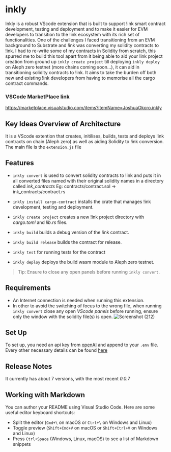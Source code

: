 # inkly

Inkly is a robust VScode extension that is built to support !ink smart contract development, testing and deployment and to make it easier for EVM developers to transition to the !ink ecosystem with its rich set of functionalities. One of the challenges I faced transitioning from an EVM background to Substrate and !ink was converting my solidity contracts to !ink. I had to re-write some of my contracts in Solidity from scratch, this spurred me to build this tool apart from it being able to aid your !ink project creation from ground up `inkly create project` till deploying `inkly deploy` on Aleph zero testnet (more chains coming soon...), it can aid in transitioning solidity contracts to !ink. It aims to take the burden off both new and existing !ink developers from having to memorise all the cargo contract commands.  


### VSCode MarketPlace link
https://marketplace.visualstudio.com/items?itemName=JoshuaOkoro.inkly

## Key Ideas Overview of Architecture
It is a VScode extention that creates, initilises, builds, tests and deploys !ink contracts on chain (Aleph zero) as well as aiding Solidity to !ink conversion. The main file is the `extension.js` file 
  
## Features

* `inkly convert` is used to convert solidity contracts to !ink and puts it in all converted files named with their original solidity names in a directory called _ink_contracts_
Eg:    contracts/contract.sol -> ink_contracts/contract.rs
  
* `inkly install cargo-contract` installs the crate that manages !ink development, testing and deployment.
  
* `inkly create project` creates a new !ink project directory with _cargo.toml_ and _lib.rs_ files.
  
* `inkly build` builds a debug version of the !ink contract.
  
* `inkly build release` builds the contract for release.
  
* `inkly test` for running tests for the contract
  
* `inkly deploy` deploys the build wasm module to Aleph zero testnet.
   
> Tip: Ensure to close any open panels before running `inkly convert`. 

## Requirements

* An Internet connection is needed when running this extension.   
* In other to avoid the switching of focus to the wrong file, when running `inkly convert` close any open _VScode panels_ before running, ensure only the window with the solidity file(s) is open.
  ![Screenshot (212)](https://github.com/josidbobo/aleph-zero-project/assets/38986781/36b3041f-0a9e-4a9e-bf69-0889a7c7f16b)

## Set Up  
To set up, you need an api key from [openAI](https://openai.com) and append to your `.env` file.
Every other necessary details can be found [here](https://platform.openai.com/docs/guides/text-generation/completions-api)

## Release Notes

It currently has about 7 versions, with the most recent _0.0.7_ 

## Working with Markdown

You can author your README using Visual Studio Code.  Here are some useful editor keyboard shortcuts:

* Split the editor (`Cmd+\` on macOS or `Ctrl+\` on Windows and Linux)
* Toggle preview (`Shift+Cmd+V` on macOS or `Shift+Ctrl+V` on Windows and Linux)
* Press `Ctrl+Space` (Windows, Linux, macOS) to see a list of Markdown snippets

